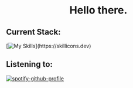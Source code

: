 <h1 align="center">Hello there.</h1>

## Current Stack:
[![My Skills](https://skillicons.dev/icons?i=js,html,css,react,nodejs,)](https://skillicons.dev)

## Listening to:
[![spotify-github-profile](https://spotify-github-profile.vercel.app/api/view?uid=7vv1z5y5534g1z1ojpjxlmdr0&cover_image=true&theme=novatorem&show_offline=false&background_color=121212&interchange=false&bar_color=008040&bar_color_cover=false)](https://github.com/kittinan/spotify-github-profile)
